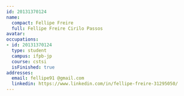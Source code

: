 ```yaml
---
id: 20131370124
name:
  compact: Fellipe Freire
  full: Fellipe Freire Cirilo Passos
avatar:
occupations:
- id: 20131370124
  type: student
  campus: ifpb-jp
  course: cstsi
  isFinished: true
addresses:
  email: fellipe91 @gmail.com
  linkedin: https://www.linkedin.com/in/fellipe-freire-31295050/
---
```

